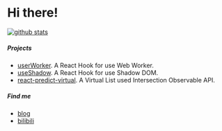 # Hi there!

[![github stats](https://github-readme-stats.vercel.app/api?username=mysteryven&count_private=true&theme=dracula)](https://github.com/anuraghazra/github-readme-stats) 



##### Projects

- [userWorker](https://github.com/mysteryven/use-worker). A React Hook for use Web Worker.
- [useShadow](https://github.com/mysteryven/use-shadow). A React Hook for use Shadow DOM.
- [react-predict-virtual](https://github.com/mysteryven/react-predict-virtual). A Virtual List used Intersection Observable API.

##### Find me

- [blog](https://juejin.cn/user/430664290155751)
- [bilibili](https://space.bilibili.com/103247390) 
